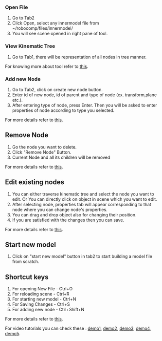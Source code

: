 ### Open File

1. Go to Tab2
2. Click Open, select any innermodel file from ~/robocomp/files/innermodel/
3. You will see scene opened in right pane of tool.

### View Kinematic Tree

1. Go to Tab1, there will be representation of all nodes in tree manner.

For knowing more about tool refer to [this](About.pdf).

### Add new Node

1. Go to Tab2, click on create new node button.
2. Enter id of new node, id of parent and type of node (ex. transform,plane etc.).
3. After entering type of node, press Enter. Then you will be asked to enter properties of node according to type you selected.

For more details refer to [this](Create_Node.pdf).

## Remove Node

1. Go the node you want to delete.
2. Click "Remove Node" Button.
3. Current Node and all its children will be removed

For more details refer to [this](Remove_Node.pdf).

## Edit existing nodes

1. You can either traverse kinematic tree and select the node you want to edit. Or You can directly click on object in scene which you want to edit.
2. After selecting node, properties tab will appear corresponding to that node where you can change node's properties.
3. You can drag and drop object also for changing their position.
4. If you are satisfied with the changes then you can save.

For more details refer to [this](Edit_node.pdf).

## Start new model

1. Click on "start new model" button in tab2 to start building a model file from scratch.

## Shortcut keys

1. For opening New File - Ctrl+O
2. For reloading scene - Ctrl+R
3. For starting new model - Ctrl+N
4. For Saving Changes - Ctrl+S
5. For adding new node - Ctrl+Shift+N

For more details refer to [this](Basic.pdf).

For video tutorials you can check these : [demo1](https://drive.google.com/file/d/1o2SdhleIWfdH-z-5DfuABGhPlvHCaXGN/view?usp=drivesdk), [demo2](https://drive.google.com/file/d/1wgS0mN0rlc_GR3sbTW5ElMo4nOFE2Kki/view?usp=sharing), [demo3](https://drive.google.com/file/d/16Fv-Vo0qKZjMp78t3NnILn-tstXXaWOU/view?usp=sharing), [demo4](https://drive.google.com/file/d/1ebCkUipzT525fnVzAiaQRph5aw1-JLcv/view?usp=sharing), [demo5](https://drive.google.com/open?id=1Gnh8sVMFqJtkgxIYvZhfrYdafjkjp0Ib).
